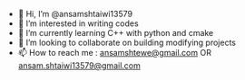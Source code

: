 - 👋 Hi, I’m @ansamshtaiwi13579
- 👀 I’m interested in writing codes
- 🌱 I’m currently learning C++ with python and cmake
- 💞️ I’m looking to collaborate on building modifying projects
- 📫 How to reach me : ansamshtewe@gmail.com OR ansam.shtaiwi13579@gmail.com

<!---
ansamshtaiwi13579/ansamshtaiwi13579 is a ✨ special ✨ repository because its `README.md` (this file) appears on your GitHub profile.
You can click the Preview link to take a look at your changes.
--->
